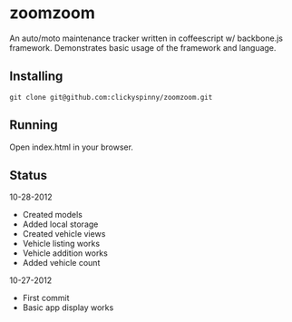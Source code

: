 zoomzoom
========

An auto/moto maintenance tracker written in coffeescript w/ backbone.js framework.  Demonstrates basic usage of the framework and language.

## Installing
    git clone git@github.com:clickyspinny/zoomzoom.git

## Running
Open index.html in your browser.

## Status

10-28-2012
* Created models
* Added local storage
* Created vehicle views
* Vehicle listing works
* Vehicle addition works
* Added vehicle count

10-27-2012
* First commit
* Basic app display works
